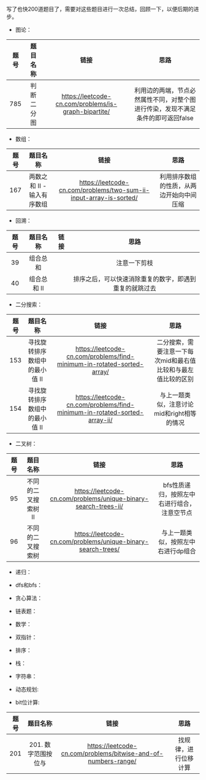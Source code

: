 写了也快200道题目了，需要对这些题目进行一次总结，回顾一下，以便后期的进步。

+ 图论：

| 题号 | 题目名称 |链接 | 思路 |
| :----: | :----: | :----: | :----: |
785|判断二分图|https://leetcode-cn.com/problems/is-graph-bipartite/|利用边的两端，节点必然属性不同，对整个图进行传染，发现不满足条件的即可返回false

+ 数组：

| 题号 | 题目名称 |链接 | 思路 |
| :----: | :----: | :----: | :----: |
167|两数之和 II - 输入有序数组|https://leetcode-cn.com/problems/two-sum-ii-input-array-is-sorted/|利用排序数组的性质，从两边开始向中间压缩

+ 回溯：

| 题号 | 题目名称 |链接 | 思路 |
| :----: | :----: | :----: | :----: |
39|组合总和||注意一下剪枝
40|组合总和 II||排序之后，可以快速消除重复的数字，即遇到重复的就跳过去

+ 二分搜索：

| 题号 | 题目名称 |链接 | 思路 |
| :----: | :----: | :----: | :----: |
153|寻找旋转排序数组中的最小值 II|https://leetcode-cn.com/problems/find-minimum-in-rotated-sorted-array/|二分搜索，需要注意一下每次mid和最右值比较和与最左值比较的区别
154|寻找旋转排序数组中的最小值 II|https://leetcode-cn.com/problems/find-minimum-in-rotated-sorted-array-ii/|与上一题类似，注意讨论mid和right相等的情况

+ 二叉树：

| 题号 | 题目名称 |链接 | 思路 |
| :----: | :----: | :----: | :----: |
95|不同的二叉搜索树 II|https://leetcode-cn.com/problems/unique-binary-search-trees-ii/|bfs性质递归，按照左中右进行组合，注意空节点
96|不同的二叉搜索树|https://leetcode-cn.com/problems/unique-binary-search-trees/|与上一题类似，按照左中右进行dp组合

+ 递归：

+ dfs和bfs：

+ 贪心算法：

+ 链表题：

+ 数学：

+ 双指针：

+ 排序：

+ 栈：

+ 字符串：

+ 动态规划:

+ bit位计算:

| 题号 | 题目名称 |链接 | 思路 |
| :----: | :----: | :----: | :----: |
201|201. 数字范围按位与|https://leetcode-cn.com/problems/bitwise-and-of-numbers-range/|找规律，进行位移计算

